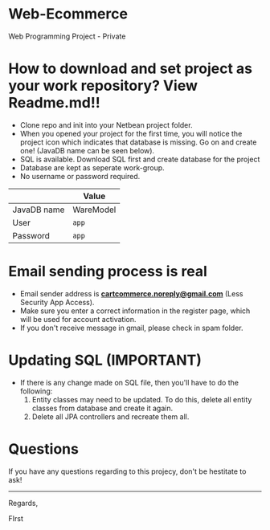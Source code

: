# Web-Ecommerce
Web Programming Project - Private

# How to download and set project as your work repository? View Readme.md!!
- Clone repo and init into your Netbean project folder. 
- When you opened your project for the first time, you will notice the project icon which indicates that database is missing. Go on and create one! (JavaDB name can be seen below).
- SQL is available. Download SQL first and create database for the project
- Database are kept as seperate work-group.
- No username or password required.

|               | Value         |
| ------------- |---------------|
| JavaDB name   | WareModel     |
| User          | `app`         |
| Password      | `app`         |

# Email sending process is real
- Email sender address is <b>cartcommerce.noreply@gmail.com</b> (Less Security App Access). 
- Make sure you enter a correct information in the register page, which will be used for account activation.
- If you don't receive message in gmail, please check in spam folder. 

# Updating SQL (IMPORTANT)
- If there is any change made on SQL file, then you'll have to do the following: 
  1. Entity classes may need to be updated. To do this, delete all entity classes from database and create it again.
  2. Delete all JPA controllers and recreate them all.
  
# Questions
If you have any questions regarding to this projecy, don't be hestitate to ask!

---
Regards,

FIrst
